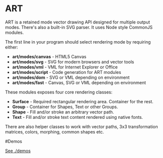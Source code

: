 # ART

ART is a retained mode vector drawing API designed for multiple output modes.
There's also a built-in SVG parser. It uses Node style CommonJS modules.

The first line in your program should select rendering mode by requiring either:

- __art/modes/canvas__ - HTML5 Canvas
- __art/modes/svg__ - SVG for modern browsers and vector tools
- __art/modes/vml__ - VML for Internet Explorer or Office
- __art/modes/script__ - Code generation for ART modules
- __art/modes/dom__ - SVG or VML depending on environment
- __art/modes/fast__ - Canvas, SVG or VML depending on environment

These modules exposes four core rendering classes:

- __Surface__ - Required rectangular rendering area. Container for the rest.
- __Group__ - Container for Shapes, Text or other Groups.
- __Shape__ - Fill and/or stroke an arbitrary vector path.
- __Text__ - Fill and/or stroke text content rendered using native fonts.

There are also helper classes to work with vector paths, 3x3 transformation
matrices, colors, morphing, common shapes etc.

#Demos

[See ./demos](./demos)
